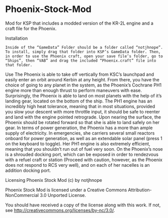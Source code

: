 # Phoenix-Stock-Mod
Mod for KSP that includes a modded version of the KR-2L engine and a craft file for the Phoenix.

Installation

	Inside of the “GameData” Folder should be a folder called “notjhnope”. To install, simply drag that folder into KSP’s GameData folder. Then, in order to use the Phoenix craft, open your save file’s folder, go to “Ships”, then “VAB” and drag the included “Phoenix.craft” file into that folder.

Use
	The Phoenix is able to take off vertically from KSC’s launchpad and easily enter an orbit around Kerbin at any height. From there, you have the choice of going to any planet in the system, as the Phoenix’s Cochrane PH1 engine more than enough thrust to perform maneuvers with ease. Surprisingly, the Phoenix is able to land on most planets with the help of it’s landing gear, located on the bottom of the ship. The PH1 engine has an incredibly high heat tolerance, meaning that in most situations, provided you slow your descent with more throttle input, it should be safe to reenter and land with the engine pointed retrograde. Upon nearing the surface, the Phoenix should be rotated forward so that she is able to land safely on her gear.
	In terms of power generation, the Phoenix has a more than ample supply of electricity. In emergencies, she carriers several small reactors onboard for power generation, as well as an extendable solar panel (press 1 on the keyboard to toggle). Her PH1 engine is also extremely efficient, meaning that you shouldn’t run out of fuel very soon.
	On the Phoenix’s nose is a shrouded docking port, which can be exposed in order to rendezvous with a refuel craft or station (Proceed with caution, however, as the Phoenix does not respond to RCS very well), and on each of her nacelles is an addition docking port.

Licensing
Phoenix Stock Mod (c) by notjhnope

Phoenix Stock Mod is licensed under a
Creative Commons Attribution-NonCommercial 3.0 Unported License.

You should have received a copy of the license along with this
work.  If not, see <http://creativecommons.org/licenses/by-nc/3.0/>.
